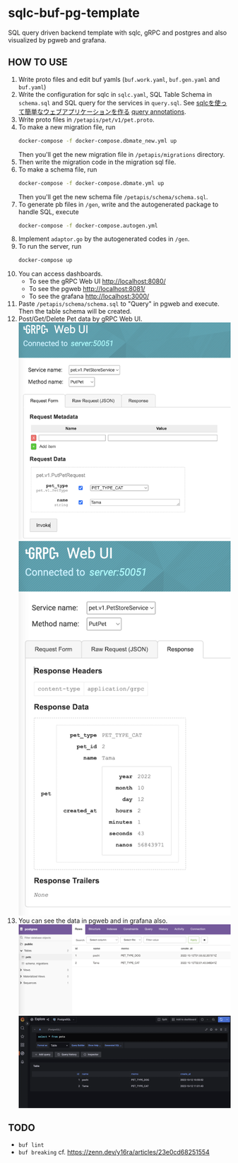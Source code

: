 # sqlc-buf-pg-template
SQL query driven backend template with sqlc, gRPC and postgres and also visualized by pgweb and grafana.

## HOW TO USE
 1. Write proto files and edit buf yamls (`buf.work.yaml`, `buf.gen.yaml` and `buf.yaml`)
 1. Write the configuration for sqlc in `sqlc.yaml`, SQL Table Schema in `schema.sql` and SQL query for the services in `query.sql`.
See [sqlcを使って簡単なウェブアプリケーションを作る](https://zenn.dev/nnabeyang/articles/697c6b65c1a7bd) [query annotations](https://docs.sqlc.dev/en/stable/reference/query-annotations.html).
 1. Write proto files in `/petapis/pet/v1/pet.proto`.
 1. To make a new migration file, run
    ```bash
    docker-compose -f docker-compose.dbmate_new.yml up
    ```
    Then you'll get the new migration file in `/petapis/migrations` directory.
 1. Then write the migration code in the migration sql file.
 1. To make a schema file, run
    ```bash
    docker-compose -f docker-compose.dbmate.yml up
    ```
    Then you'll get the new schema file `/petapis/schema/schema.sql`.
 1. To generate pb files in `/gen`, write  and the autogenerated package to handle SQL, execute
    ```bash
    docker-compose -f docker-compose.autogen.yml
    ```
 1. Implement ```adaptor.go``` by the autogenerated codes in `/gen`.
 1. To run the server, run
    ```bash
    docker-compose up
    ```
 1. You can access dashboards.
    - To see the gRPC Web UI [http://localhost:8080/](http://localhost:8080/)
    - To see the pgweb [http://localhost:8081/](http://localhost:8081/)
    - To see the grafana [http://localhost:3000/](http://localhost:3000/)
 1. Paste `/petapis/schema/schema.sql` to "Query" in pgweb and execute. Then the table schema will be created.
 1. Post/Get/Delete Pet data by gRPC Web UI.
   ![grpc_putpet](./assets/grpc_putpet.png)
   ![grpc_rest](./assets/grpc_resp.png)
 1. You can see the data in pgweb and in grafana also.
   ![pgweb](./assets/pgweb.png)
   ![grafana](./assets/grafana.png)


## TODO
 - `buf lint`
 - `buf breaking`
cf. https://zenn.dev/y16ra/articles/23e0cd68251554
